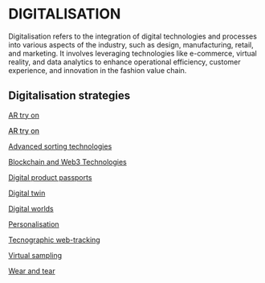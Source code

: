 # DIGITALISATION

Digitalisation refers to the integration of digital technologies and processes into various aspects of the industry, such as design, manufacturing, retail, and marketing. It involves leveraging technologies like e-commerce, virtual reality, and data analytics to enhance operational efficiency, customer experience, and innovation in the fashion value chain.

## Digitalisation strategies

[AR try on](http://circularloopholes.net/category/digitalization/AR%20try-on.html)

<a href="http://circularloopholes.net/category/digitalization/AR%20try-on.html" style="color: black; text-decoration: underline;text-decoration-style: dotted;">AR try on</a>



[Advanced sorting technologies](http://circularloopholes.net/category/digitalization/Advanced%20sorting%20technologies.html)


[Blockchain and Web3 Technologies](http://circularloopholes.net/category/digitalization/Blockchain%20and%20Web3%20Technologies.html)


[Digital product passports](http://circularloopholes.net/category/digitalization/Digital%20Product%20Passports.html)


[Digital twin](http://circularloopholes.net/category/digitalization/Digital%20Twin.html)


[Digital worlds](http://circularloopholes.net/category/digitalization/Digital%20Worlds.html)


[Personalisation](http://circularloopholes.net/category/digitalization/Personalisation.html)


[Tecnographic web-tracking](http://circularloopholes.net/category/digitalization/Tecnographic%20Web-Tracking.html)


[Virtual sampling](http://circularloopholes.net/category/digitalization/Virtual%20Sampling.html)

[Wear and tear](https://circularloopholes.net/category/digitalization/Wear%20and%20tear.html)
